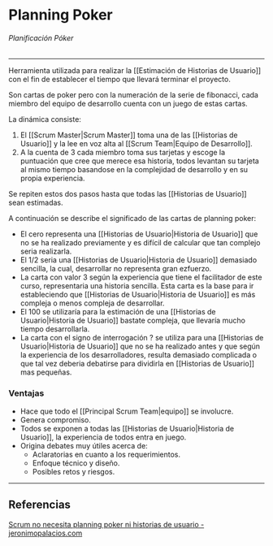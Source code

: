 # Planning Poker
###### Planificación Póker
---

Herramienta utilizada para realizar la [[Estimación de Historias de Usuario]] con el fin de establecer el tiempo que llevará terminar el proyecto.

Son cartas de poker pero con la numeración de la serie de fibonacci, cada miembro del equipo de desarrollo cuenta con un juego de estas cartas.

La dinámica consiste:
1. El [[Scrum Master|Scrum Master]] toma una de las [[Historias de Usuario]] y la lee en voz alta al [[Scrum Team|Equipo de Desarrollo]].    
2. A la cuenta de 3 cada miembro toma sus tarjetas y escoge la puntuación que cree que merece esa historia, todos levantan su tarjeta al mismo tiempo basandose en la complejidad de desarrollo y en su propia experiencia.    

Se repiten estos dos pasos hasta que todas las [[Historias de Usuario]] sean estimadas.

A continuación se describe el significado de las cartas de planning poker:
- El cero representa una [[Historias de Usuario|Historia de Usuario]] que no se ha realizado previamente y es difícil de calcular que tan complejo seria realizarla.
- El 1/2 seria una [[Historias de Usuario|Historia de Usuario]] demasiado sencilla, la cual, desarrollar no representa gran ezfuerzo.
- La carta con valor 3 según la experiencia que tiene el facilitador de este curso, representaria una historia sencilla. Esta carta es la base para ir estableciendo que [[Historias de Usuario|Historia de Usuario]] es más compleja o menos compleja de desarrollar.
- El 100 se utilizaría para la estimación de una [[Historias de Usuario|Historia de Usuario]] bastate compleja, que llevaría mucho tiempo desarrollarla.
- La carta con el signo de interrogación ? se utiliza para una [[Historias de Usuario|Historia de Usuario]] que no se ha realizado antes y que según la experiencia de los desarrolladores, resulta demasiado complicada o que tal vez deberia debatirse para dividirla en [[Historias de Usuario]] mas pequeñas.

### Ventajas
- Hace que todo el [[Principal Scrum Team|equipo]] se involucre.
- Genera compromiso.
- Todos se exponen a todas las [[Historias de Usuario|Historia de Usuario]], la experiencia de todos entra en juego.
- Origina debates muy útiles acerca de:
	- Aclaratorias en cuanto a los requerimientos.
	- Enfoque técnico y diseño.
	- Posibles retos y riesgos.

---

## Referencias
[Scrum no necesita planning poker ni historias de usuario - jeronimopalacios.com](https://jeronimopalacios.com/agile/scrum-no-necesita-planing-poquer-historias-usuario/)